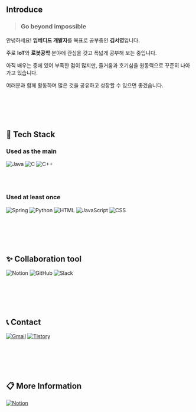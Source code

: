 ## **Introduce**
> ### Go beyond impossible
안녕하세요! **임베디드 개발자**를 목표로 공부중인 **김서영**입니다.

주로 **IoT**와 **로봇공학** 분야에 관심을 갖고 폭넓게 공부해 보는 중입니다.

아직 배우는 중에 있어 부족한 점이 많지만, 즐거움과 호기심을 원동력으로 꾸준히 나아가고 있습니다. 

여러분과 함께 활동하며 많은 것을 공유하고 성장할 수 있으면 좋겠습니다.

<br></br>
<br></br>

## **🔧 Tech Stack**

### Used as the main
  ![Java](https://img.shields.io/badge/Java-E34F26?style=for-the-badge&logo=java&logoColor=white)
  ![C](https://img.shields.io/badge/C-00599C?style=for-the-badge&logo=c&logoColor=white) 
  ![C++](https://img.shields.io/badge/C%2B%2B-00599C?style=for-the-badge&logo=cplusplus&logoColor=white) 

  <br></br>
 
### Used at least once
  ![Spring](https://img.shields.io/badge/Spring-6DB33F?style=for-the-badge&logo=spring&logoColor=white) 
  ![Python](https://img.shields.io/badge/Python-3776AB?style=for-the-badge&logo=python&logoColor=white) 
  ![HTML](https://img.shields.io/badge/HTML-E34F26?style=for-the-badge&logo=html5&logoColor=white) 
  ![JavaScript](https://img.shields.io/badge/JavaScript-F7DF1E?style=for-the-badge&logo=javascript&logoColor=black) 
  ![CSS](https://img.shields.io/badge/CSS-1572B6?style=for-the-badge&logo=css3&logoColor=white)


<br></br>
<br></br>

## **✨ Collaboration tool**
  ![Notion](https://img.shields.io/badge/Notion-000000?style=for-the-badge&logo=notion&logoColor=white)
  ![GitHub](https://img.shields.io/badge/GitHub-181717?style=for-the-badge&logo=github&logoColor=white)
  ![Slack](https://img.shields.io/badge/Slack-4A154B?style=for-the-badge&logo=slack&logoColor=white)


<br></br>
<br></br>

## **📞 Contact**
[![Gmail](https://img.shields.io/badge/Gmail-D14836?style=for-the-badge&logo=gmail&logoColor=white)](mailto:kimsyoung78@gmail.com)
[![Tistory](https://img.shields.io/badge/Tistory-FF7F00?style=for-the-badge&logo=tistory&logoColor=white)](https://sierra162.tistory.com/)

<br></br>
<br></br>

## **📋 More Information**
[![Notion](https://img.shields.io/badge/Notion-000000?style=for-the-badge&logo=notion&logoColor=white)](https://www.notion.so/Profile-f017001ab6b54bf59c4d56cbcd424089?pvs=4)
